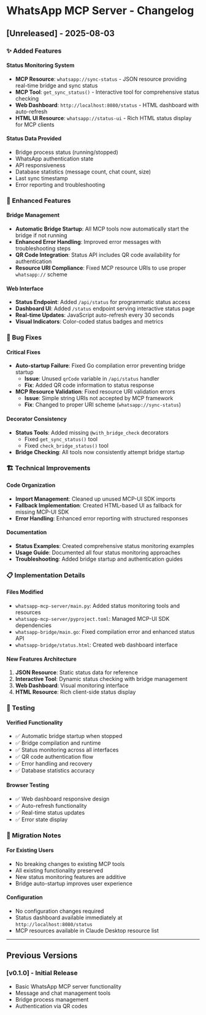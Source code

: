 # WhatsApp MCP Server - Changelog

## [Unreleased] - 2025-08-03

### ✨ Added Features

#### Status Monitoring System
- **MCP Resource**: `whatsapp://sync-status` - JSON resource providing real-time bridge and sync status
- **MCP Tool**: `get_sync_status()` - Interactive tool for comprehensive status checking
- **Web Dashboard**: `http://localhost:8080/status` - HTML dashboard with auto-refresh
- **HTML UI Resource**: `whatsapp://status-ui` - Rich HTML status display for MCP clients

#### Status Data Provided
- Bridge process status (running/stopped)
- WhatsApp authentication state
- API responsiveness
- Database statistics (message count, chat count, size)
- Last sync timestamp
- Error reporting and troubleshooting

### 🔧 Enhanced Features

#### Bridge Management
- **Automatic Bridge Startup**: All MCP tools now automatically start the bridge if not running
- **Enhanced Error Handling**: Improved error messages with troubleshooting steps
- **QR Code Integration**: Status API includes QR code availability for authentication
- **Resource URI Compliance**: Fixed MCP resource URIs to use proper `whatsapp://` scheme

#### Web Interface
- **Status Endpoint**: Added `/api/status` for programmatic status access
- **Dashboard UI**: Added `/status` endpoint serving interactive status page
- **Real-time Updates**: JavaScript auto-refresh every 30 seconds
- **Visual Indicators**: Color-coded status badges and metrics

### 🐛 Bug Fixes

#### Critical Fixes
- **Auto-startup Failure**: Fixed Go compilation error preventing bridge startup
  - **Issue**: Unused `qrCode` variable in `/api/status` handler
  - **Fix**: Added QR code information to status response
- **MCP Resource Validation**: Fixed resource URI validation errors
  - **Issue**: Simple string URIs not accepted by MCP framework
  - **Fix**: Changed to proper URI scheme (`whatsapp://sync-status`)

#### Decorator Consistency
- **Status Tools**: Added missing `@with_bridge_check` decorators
  - Fixed `get_sync_status()` tool
  - Fixed `check_bridge_status()` tool
- **Bridge Checking**: All tools now consistently attempt bridge startup

### 🏗️ Technical Improvements

#### Code Organization
- **Import Management**: Cleaned up unused MCP-UI SDK imports
- **Fallback Implementation**: Created HTML-based UI as fallback for missing MCP-UI SDK
- **Error Handling**: Enhanced error reporting with structured responses

#### Documentation
- **Status Examples**: Created comprehensive status monitoring examples
- **Usage Guide**: Documented all four status monitoring approaches
- **Troubleshooting**: Added bridge startup and authentication guides

### 📋 Implementation Details

#### Files Modified
- `whatsapp-mcp-server/main.py`: Added status monitoring tools and resources
- `whatsapp-mcp-server/pyproject.toml`: Managed MCP-UI SDK dependencies
- `whatsapp-bridge/main.go`: Fixed compilation error and enhanced status API
- `whatsapp-bridge/status.html`: Created web dashboard interface

#### New Features Architecture
1. **JSON Resource**: Static status data for reference
2. **Interactive Tool**: Dynamic status checking with bridge management
3. **Web Dashboard**: Visual monitoring interface
4. **HTML Resource**: Rich client-side status display

### 🧪 Testing

#### Verified Functionality
- ✅ Automatic bridge startup when stopped
- ✅ Bridge compilation and runtime
- ✅ Status monitoring across all interfaces
- ✅ QR code authentication flow
- ✅ Error handling and recovery
- ✅ Database statistics accuracy

#### Browser Testing
- ✅ Web dashboard responsive design
- ✅ Auto-refresh functionality
- ✅ Real-time status updates
- ✅ Error state display

### 🔄 Migration Notes

#### For Existing Users
- No breaking changes to existing MCP tools
- All existing functionality preserved
- New status monitoring features are additive
- Bridge auto-startup improves user experience

#### Configuration
- No configuration changes required
- Status dashboard available immediately at `http://localhost:8080/status`
- MCP resources available in Claude Desktop resource list

---

## Previous Versions

### [v0.1.0] - Initial Release
- Basic WhatsApp MCP server functionality
- Message and chat management tools
- Bridge process management
- Authentication via QR codes
